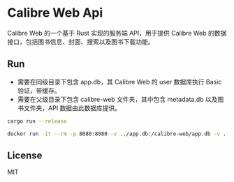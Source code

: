 # Calibre Web Api

Calibre Web 的一个基于 Rust 实现的服务端 API，用于提供 Calibre Web 的数据接口，包括图书信息、封面、搜索以及图书下载功能。

## Run

- 需要在同级目录下包含 app.db，其 Calibre Web 的 user 数据库执行 Basic 验证，带缓存。
- 需要在父级目录下包含 calibre-web 文件夹，其中包含 metadata.db 以及图书文件夹，API 数据由此数据库提供。

```bash
cargo run --release

docker run -it --rm -p 8080:8080 -v ../app.db:/calibre-web/app.db -v ../books:/calibre-data localhost/calibre-api:0.1.4
```

## License

MIT
